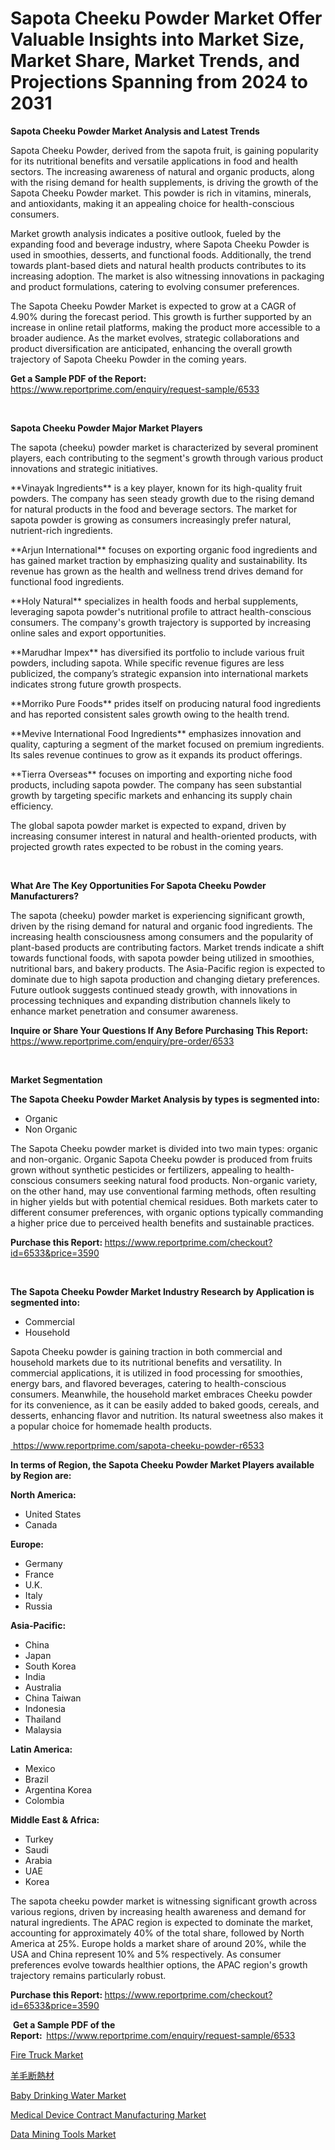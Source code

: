 <p><h1>Sapota Cheeku Powder Market Offer Valuable Insights into Market Size, Market Share, Market Trends, and Projections Spanning from 2024 to 2031</h1></p><p><strong>Sapota Cheeku Powder Market Analysis and Latest Trends</strong></p>
<p><p>Sapota Cheeku Powder, derived from the sapota fruit, is gaining popularity for its nutritional benefits and versatile applications in food and health sectors. The increasing awareness of natural and organic products, along with the rising demand for health supplements, is driving the growth of the Sapota Cheeku Powder market. This powder is rich in vitamins, minerals, and antioxidants, making it an appealing choice for health-conscious consumers.</p><p>Market growth analysis indicates a positive outlook, fueled by the expanding food and beverage industry, where Sapota Cheeku Powder is used in smoothies, desserts, and functional foods. Additionally, the trend towards plant-based diets and natural health products contributes to its increasing adoption. The market is also witnessing innovations in packaging and product formulations, catering to evolving consumer preferences.</p><p>The Sapota Cheeku Powder Market is expected to grow at a CAGR of 4.90% during the forecast period. This growth is further supported by an increase in online retail platforms, making the product more accessible to a broader audience. As the market evolves, strategic collaborations and product diversification are anticipated, enhancing the overall growth trajectory of Sapota Cheeku Powder in the coming years.</p></p>
<p><strong>Get a Sample PDF of the Report:&nbsp;</strong> <a href="https://www.reportprime.com/enquiry/request-sample/6533">https://www.reportprime.com/enquiry/request-sample/6533</a></p>
<p>&nbsp;</p>
<p><strong>Sapota Cheeku Powder Major Market Players</strong></p>
<p><p>The sapota (cheeku) powder market is characterized by several prominent players, each contributing to the segment's growth through various product innovations and strategic initiatives. </p><p>**Vinayak Ingredients** is a key player, known for its high-quality fruit powders. The company has seen steady growth due to the rising demand for natural products in the food and beverage sectors. The market for sapota powder is growing as consumers increasingly prefer natural, nutrient-rich ingredients.</p><p>**Arjun International** focuses on exporting organic food ingredients and has gained market traction by emphasizing quality and sustainability. Its revenue has grown as the health and wellness trend drives demand for functional food ingredients.</p><p>**Holy Natural** specializes in health foods and herbal supplements, leveraging sapota powder's nutritional profile to attract health-conscious consumers. The company's growth trajectory is supported by increasing online sales and export opportunities.</p><p>**Marudhar Impex** has diversified its portfolio to include various fruit powders, including sapota. While specific revenue figures are less publicized, the company’s strategic expansion into international markets indicates strong future growth prospects.</p><p>**Morriko Pure Foods** prides itself on producing natural food ingredients and has reported consistent sales growth owing to the health trend. </p><p>**Mevive International Food Ingredients** emphasizes innovation and quality, capturing a segment of the market focused on premium ingredients. Its sales revenue continues to grow as it expands its product offerings.</p><p>**Tierra Overseas** focuses on importing and exporting niche food products, including sapota powder. The company has seen substantial growth by targeting specific markets and enhancing its supply chain efficiency.</p><p>The global sapota powder market is expected to expand, driven by increasing consumer interest in natural and health-oriented products, with projected growth rates expected to be robust in the coming years.</p></p>
<p>&nbsp;</p>
<p><strong>What Are The Key Opportunities For Sapota Cheeku Powder Manufacturers?</strong></p>
<p><p>The sapota (cheeku) powder market is experiencing significant growth, driven by the rising demand for natural and organic food ingredients. The increasing health consciousness among consumers and the popularity of plant-based products are contributing factors. Market trends indicate a shift towards functional foods, with sapota powder being utilized in smoothies, nutritional bars, and bakery products. The Asia-Pacific region is expected to dominate due to high sapota production and changing dietary preferences. Future outlook suggests continued steady growth, with innovations in processing techniques and expanding distribution channels likely to enhance market penetration and consumer awareness.</p></p>
<p><strong>Inquire or Share Your Questions If Any Before Purchasing This Report:</strong> <a href="https://www.reportprime.com/enquiry/pre-order/6533">https://www.reportprime.com/enquiry/pre-order/6533</a></p>
<p>&nbsp;</p>
<p><strong>Market Segmentation</strong></p>
<p><strong>The Sapota Cheeku Powder Market Analysis by types is segmented into:</strong></p>
<p><ul><li>Organic</li><li>Non Organic</li></ul></p>
<p><p>The Sapota Cheeku powder market is divided into two main types: organic and non-organic. Organic Sapota Cheeku powder is produced from fruits grown without synthetic pesticides or fertilizers, appealing to health-conscious consumers seeking natural food products. Non-organic variety, on the other hand, may use conventional farming methods, often resulting in higher yields but with potential chemical residues. Both markets cater to different consumer preferences, with organic options typically commanding a higher price due to perceived health benefits and sustainable practices.</p></p>
<p><strong>Purchase this Report:&nbsp;</strong><a href="https://www.reportprime.com/checkout?id=6533&price=3590">https://www.reportprime.com/checkout?id=6533&price=3590</a></p>
<p>&nbsp;</p>
<p><strong>The Sapota Cheeku Powder Market Industry Research by Application is segmented into:</strong></p>
<p><ul><li>Commercial</li><li>Household</li></ul></p>
<p><p>Sapota Cheeku powder is gaining traction in both commercial and household markets due to its nutritional benefits and versatility. In commercial applications, it is utilized in food processing for smoothies, energy bars, and flavored beverages, catering to health-conscious consumers. Meanwhile, the household market embraces Cheeku powder for its convenience, as it can be easily added to baked goods, cereals, and desserts, enhancing flavor and nutrition. Its natural sweetness also makes it a popular choice for homemade health products.</p></p>
<p><a href="https://www.reportprime.com/sapota-cheeku-powder-r6533">&nbsp;https://www.reportprime.com/sapota-cheeku-powder-r6533</a></p>
<p><strong>In terms of Region, the Sapota Cheeku Powder Market Players available by Region are:</strong></p>
<p>
    <p> <strong> North America: </strong>
        <ul>
            <li>United States</li>
            <li>Canada</li>
        </ul>
        </p> 
    <p> <strong> Europe: </strong>
        <ul>
            <li>Germany</li>
            <li>France</li>
            <li>U.K.</li>
            <li>Italy</li>
            <li>Russia</li>
        </ul>
        </p> 
    <p> <strong> Asia-Pacific: </strong>
        <ul>
            <li>China</li>
            <li>Japan</li>
            <li>South Korea</li>
            <li>India</li>
            <li>Australia</li>
            <li>China Taiwan</li>
            <li>Indonesia</li>
            <li>Thailand</li>
            <li>Malaysia</li>
        </ul>
        </p> 
    <p> <strong> Latin America: </strong>
        <ul>
            <li>Mexico</li>
            <li>Brazil</li>
            <li>Argentina Korea</li>
            <li>Colombia</li>
        </ul>
        </p> 
    <p> <strong> Middle East & Africa: </strong>
        <ul>
            <li>Turkey</li>
            <li>Saudi</li>
            <li>Arabia</li>
            <li>UAE</li>
            <li>Korea</li>
        </ul>
    </p>
    </p>
<p><p>The sapota cheeku powder market is witnessing significant growth across various regions, driven by increasing health awareness and demand for natural ingredients. The APAC region is expected to dominate the market, accounting for approximately 40% of the total share, followed by North America at 25%. Europe holds a market share of around 20%, while the USA and China represent 10% and 5% respectively. As consumer preferences evolve towards healthier options, the APAC region's growth trajectory remains particularly robust.</p></p>
<p><strong>Purchase this Report: </strong><a href="https://www.reportprime.com/checkout?id=6533&price=3590">https://www.reportprime.com/checkout?id=6533&price=3590</a></p>
<p>&nbsp;<strong>Get a Sample PDF of the Report:&nbsp;&nbsp;</strong><a href="https://www.reportprime.com/enquiry/request-sample/6533">https://www.reportprime.com/enquiry/request-sample/6533</a></p>
<p><strong></strong></p>
<p><p><a href="https://www.linkedin.com/pulse/fire-truck-market-size-type-conventional-truckelevating-truckspecial-9huee?trackingId=T2h6u1MsSou%2Fh9A%2BDksIXg%3D%3D">Fire Truck Market</a></p><p><a href="https://medium.com/@kw8enloe/2024%E5%B9%B4%E3%81%8B%E3%82%892031%E5%B9%B4%E3%81%BE%E3%81%A7%E3%81%AE%E7%BE%8A%E6%AF%9B%E6%96%AD%E7%86%B1%E6%9D%90%E5%B8%82%E5%A0%B4%E3%81%AE%E6%88%90%E9%95%B7%E8%A6%8B%E9%80%9A%E3%81%97%E3%81%A8-%E7%94%A8%E9%80%94%E5%88%A5-%E5%9C%B0%E5%9F%9F%E5%88%A5%E3%81%AE%E3%83%88%E3%83%AC%E3%83%B3%E3%83%89%E5%88%86%E6%9E%90%E3%81%8A%E3%82%88%E3%81%B3%E5%8F%8E%E7%9B%8A%E3%81%A8%E3%81%A8%E3%82%82%E3%81%AB-14-1-%E3%81%AEcagr%E3%81%8C%E4%BA%88%E6%B8%AC%E3%81%95%E3%82%8C%E3%81%A6%E3%81%84%E3%81%BE%E3%81%99-1c814578146a">羊毛断熱材</a></p><p><a href="https://github.com/BryceTownsendr/Market-Research-Report-List-6/blob/main/baby-drinking-water-market.md">Baby Drinking Water Market</a></p><p><a href="https://medium.com/@maria.hardacre7345/medical-device-contract-manufacturing-market-research-report-market-forecast-and-growth-prospects-df248adc4dc2">Medical Device Contract Manufacturing Market</a></p><p><a href="https://medium.com/@marycampbell8662022/market-trends-in-the-global-data-mining-tools-market-forecast-and-analysis-2024-2031-4f3b2d1d13c5">Data Mining Tools Market</a></p></p>